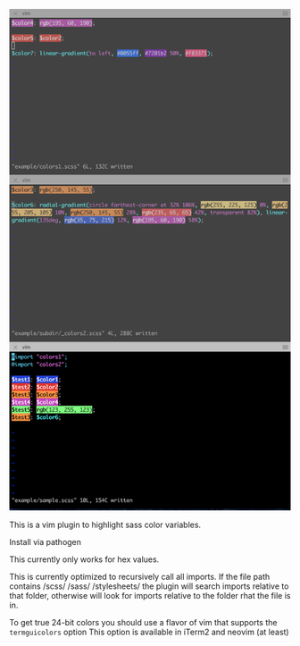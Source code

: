 ![vim sass colors sample](https://raw.githubusercontent.com/shmargum/vim-sass-colors/master/vim-sass-color-sample-3.png)

This is a vim plugin to highlight sass color variables.

Install via pathogen

This currently only works for hex values.

This is currently optimized to recursively call all imports.
If the file path contains /scss/ /sass/ /stylesheets/ the plugin will search imports relative to that folder, otherwise will look for imports relative to the folder rhat the file is in.

To get true 24-bit colors you should use a flavor of vim that supports the `termguicolors` option
This option is available in iTerm2 and neovim (at least)
